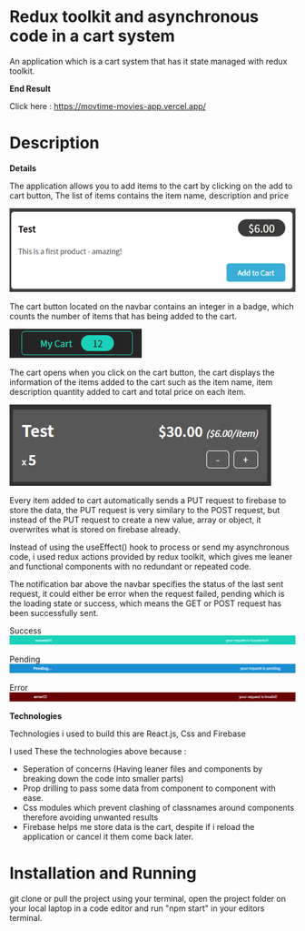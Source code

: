 # Redux toolkit and asynchronous code in a cart system

An application which is a cart system that has it state managed with redux toolkit.

**End Result**

Click here : https://movtime-movies-app.vercel.app/

# Description

**Details**

The application allows you to add items to the cart by clicking on the add to cart button, The list of items contains the item name, description and price 

![Item](https://github.com/Eniola-Codes/Using-redux-toolkit-with-async-codes-and-firebase/blob/main/src/assets/additem.png?raw=true)

The cart button located on the navbar contains an integer in a badge, which counts the number of items that has being added to the cart. 

![Cart button](https://github.com/Eniola-Codes/Using-redux-toolkit-with-async-codes-and-firebase/blob/main/src/assets/cartbutton.png?raw=true)

The cart opens when you click on the cart button, the cart displays the information of the items added to the cart such as the item name, item description quantity added to cart and total price on each item.

![Cart item](https://github.com/Eniola-Codes/Using-redux-toolkit-with-async-codes-and-firebase/blob/main/src/assets/cartitem.png?raw=true)

Every item added to cart automatically sends a PUT request to firebase to store the data, the PUT request is very similary to the POST request, but instead of the PUT request to create a new value, array or object, it overwrites what is stored on firebase already. 

Instead of using the useEffect() hook to process or send my asynchronous code, i used redux actions provided by redux toolkit, which gives me leaner and functional components with no redundant or repeated code.

The notification bar above the navbar specifies the status of the last sent request, it could either be error when the request failed, pending which is the loading state or success, which means the GET or POST request has been successfully sent.

Success
![success](https://github.com/Eniola-Codes/Using-redux-toolkit-with-async-codes-and-firebase/blob/main/src/assets/successbar.png?raw=true)

Pending
![pending](https://github.com/Eniola-Codes/Using-redux-toolkit-with-async-codes-and-firebase/blob/main/src/assets/pendingbar.png?raw=true)

Error
![error](https://github.com/Eniola-Codes/Using-redux-toolkit-with-async-codes-and-firebase/blob/main/src/assets/errorbar.png?raw=true)

**Technologies**

Technologies i used to build this are React.js, Css and Firebase

I used These the technologies above because : 

- Seperation of concerns (Having leaner files and components by breaking down the code into smaller parts)
- Prop drilling to pass some data from component to component with ease.
- Css modules which prevent clashing of classnames around components therefore avoiding unwanted results
- Firebase helps me store data is the cart, despite if i reload the application or cancel it them come back later.

# Installation and Running

git clone or pull the project using your terminal, open the project folder on your local laptop in a code editor and run "npm start" in your editors terminal.


